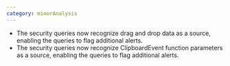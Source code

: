 ```yaml
---
category: minorAnalysis
---
```

* The security queries now recognize drag and drop data as a source, enabling the queries to flag additional alerts.
* The security queries now recognize ClipboardEvent function parameters as a source, enabling the queries to flag additional alerts.
